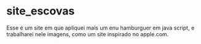 # site_escovas
Esse é um site em que apliquei mais um enu hamburguer em java script, e trabalharei nele imagens, como um site inspirado no apple.com.

